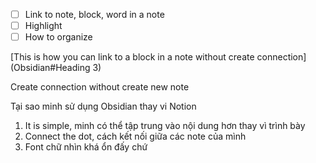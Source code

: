 - [ ] Link to note, block, word in a note
- [ ] Highlight
- [ ] How to organize

[This is how you can link to a block in a note without create connection](Obsidian#Heading 3)


Create connection without create new note

Tại sao minh sử dụng Obsidian thay vi Notion
1. It is simple, minh có thể tập trung vào nội dung hơn thay vì trình bày
2. Connect the dot, cách kết nối giữa các note của mình
3. Font chữ nhìn khá ổn đấy chứ